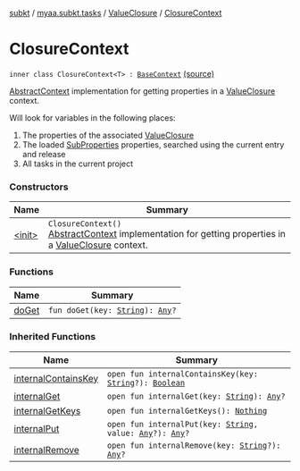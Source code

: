 [subkt](../../../index.md) / [myaa.subkt.tasks](../../index.md) / [ValueClosure](../index.md) / [ClosureContext](./index.md)

# ClosureContext

`inner class ClosureContext<T> : `[`BaseContext`](../../-base-context/index.md) [(source)](https://github.com/Myaamori/SubKt/blob/0.1.7/src/main/kotlin/myaa/subkt/tasks/tasks.kt#L459)

[AbstractContext](https://velocity.apache.org/engine/2.2/apidocs/org/apache/velocity/context/AbstractContext.html) implementation for getting properties in a [ValueClosure](../index.md) context.

Will look for variables in the following places:

1. The properties of the associated [ValueClosure](../index.md)
2. The loaded [SubProperties](../../-sub-properties/index.md) properties, searched using the current entry and release
3. All tasks in the current project

### Constructors

| Name | Summary |
|---|---|
| [&lt;init&gt;](-init-.md) | `ClosureContext()`<br>[AbstractContext](https://velocity.apache.org/engine/2.2/apidocs/org/apache/velocity/context/AbstractContext.html) implementation for getting properties in a [ValueClosure](../index.md) context. |

### Functions

| Name | Summary |
|---|---|
| [doGet](do-get.md) | `fun doGet(key: `[`String`](https://kotlinlang.org/api/latest/jvm/stdlib/kotlin/-string/index.html)`): `[`Any`](https://kotlinlang.org/api/latest/jvm/stdlib/kotlin/-any/index.html)`?` |

### Inherited Functions

| Name | Summary |
|---|---|
| [internalContainsKey](../../-base-context/internal-contains-key.md) | `open fun internalContainsKey(key: `[`String`](https://kotlinlang.org/api/latest/jvm/stdlib/kotlin/-string/index.html)`?): `[`Boolean`](https://kotlinlang.org/api/latest/jvm/stdlib/kotlin/-boolean/index.html) |
| [internalGet](../../-base-context/internal-get.md) | `open fun internalGet(key: `[`String`](https://kotlinlang.org/api/latest/jvm/stdlib/kotlin/-string/index.html)`): `[`Any`](https://kotlinlang.org/api/latest/jvm/stdlib/kotlin/-any/index.html)`?` |
| [internalGetKeys](../../-base-context/internal-get-keys.md) | `open fun internalGetKeys(): `[`Nothing`](https://kotlinlang.org/api/latest/jvm/stdlib/kotlin/-nothing/index.html) |
| [internalPut](../../-base-context/internal-put.md) | `open fun internalPut(key: `[`String`](https://kotlinlang.org/api/latest/jvm/stdlib/kotlin/-string/index.html)`, value: `[`Any`](https://kotlinlang.org/api/latest/jvm/stdlib/kotlin/-any/index.html)`?): `[`Any`](https://kotlinlang.org/api/latest/jvm/stdlib/kotlin/-any/index.html)`?` |
| [internalRemove](../../-base-context/internal-remove.md) | `open fun internalRemove(key: `[`String`](https://kotlinlang.org/api/latest/jvm/stdlib/kotlin/-string/index.html)`?): `[`Any`](https://kotlinlang.org/api/latest/jvm/stdlib/kotlin/-any/index.html)`?` |
